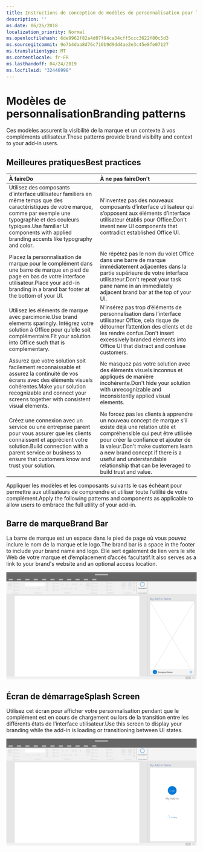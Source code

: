 ```yaml
---
title: Instructions de conception de modèles de personnalisation pour les compléments Office
description: ''
ms.date: 06/26/2018
localization_priority: Normal
ms.openlocfilehash: 6de9962f82a4d07f94ca34cff5ccc3622f80c5d3
ms.sourcegitcommit: 9e7b4daa8d76c710b9d9dd4ae2e3c45e8fe07127
ms.translationtype: MT
ms.contentlocale: fr-FR
ms.lasthandoff: 04/24/2019
ms.locfileid: "32446998"
---
```

# <a name="branding-patterns"></a><span data-ttu-id="9fccd-102">Modèles de personnalisation</span><span class="sxs-lookup"><span data-stu-id="9fccd-102">Branding patterns</span></span>

<span data-ttu-id="9fccd-103">Ces modèles assurent la visibilité de la marque et un contexte à vos compléments utilisateur.</span><span class="sxs-lookup"><span data-stu-id="9fccd-103">These patterns provide brand visibilty and context to your add-in users.</span></span> 

## <a name="best-practices"></a><span data-ttu-id="9fccd-104">Meilleures pratiques</span><span class="sxs-lookup"><span data-stu-id="9fccd-104">Best practices</span></span>

|<span data-ttu-id="9fccd-105">À faire</span><span class="sxs-lookup"><span data-stu-id="9fccd-105">Do</span></span> |<span data-ttu-id="9fccd-106">À ne pas faire</span><span class="sxs-lookup"><span data-stu-id="9fccd-106">Don't</span></span>|
|:---- |:----|
| <span data-ttu-id="9fccd-107">Utilisez des composants d’interface utilisateur familiers en même temps que des caractéristiques de votre marque, comme par exemple une typographie et des couleurs typiques.</span><span class="sxs-lookup"><span data-stu-id="9fccd-107">Use familiar UI components with applied branding accents like typography and color.</span></span> | <span data-ttu-id="9fccd-108">N’inventez pas des nouveaux composants d’interface utilisateur qui s’opposent aux éléments d’interface utilisateur établis pour Office.</span><span class="sxs-lookup"><span data-stu-id="9fccd-108">Don't invent new UI components that contradict established Office UI.</span></span> | 
| <span data-ttu-id="9fccd-109">Placez la personnalisation de marque pour le complément dans une barre de marque en pied de page en bas de votre interface utilisateur.</span><span class="sxs-lookup"><span data-stu-id="9fccd-109">Place your add-in branding in a brand bar footer at the bottom of your UI.</span></span> | <span data-ttu-id="9fccd-110">Ne répétez pas le nom du volet Office dans une barre de marque immédiatement adjacentes dans la partie supérieure de votre interface utilisateur.</span><span class="sxs-lookup"><span data-stu-id="9fccd-110">Don't repeat your task pane name in an immediately adjacent brand bar at the top of your UI.</span></span> |
| <span data-ttu-id="9fccd-111">Utilisez les éléments de marque avec parcimonie.</span><span class="sxs-lookup"><span data-stu-id="9fccd-111">Use brand elements sparingly.</span></span> <span data-ttu-id="9fccd-112">Intégrez votre solution à Office pour qu’elle soit complémentaire.</span><span class="sxs-lookup"><span data-stu-id="9fccd-112">Fit your solution into Office such that is complementary.</span></span> | <span data-ttu-id="9fccd-113">N’insérez pas trop d’éléments de personnalisation dans l’interface utilisateur Office, cela risque de détourner l’attention des clients et de les rendre confus.</span><span class="sxs-lookup"><span data-stu-id="9fccd-113">Don't insert excessively branded elements into Office UI that distract and confuse customers.</span></span> |
| <span data-ttu-id="9fccd-114">Assurez que votre solution soit facilement reconnaissable et assurez la continuité de vos écrans avec des éléments visuels cohérentes.</span><span class="sxs-lookup"><span data-stu-id="9fccd-114">Make your solution recognizable and connect your screens together with consistent visual elements.</span></span> | <span data-ttu-id="9fccd-115">Ne masquez pas votre solution avec des éléments visuels inconnus et appliqués de manière incohérente.</span><span class="sxs-lookup"><span data-stu-id="9fccd-115">Don't hide your solution with unrecognizable and inconsistently applied visual elements.</span></span> |
| <span data-ttu-id="9fccd-116">Créez une connexion avec un service ou une entreprise parent pour vous assurer que les clients connaissent et apprécient votre solution.</span><span class="sxs-lookup"><span data-stu-id="9fccd-116">Build connection with a parent service or business to ensure that customers know and trust your solution.</span></span> | <span data-ttu-id="9fccd-117">Ne forcez pas les clients à apprendre un nouveau concept de marque s’il existe déjà une relation utile et compréhensible qui peut être utilisée pour créer la confiance et ajouter de la valeur.</span><span class="sxs-lookup"><span data-stu-id="9fccd-117">Don't make customers learn a new brand concept if there is a useful and understandable relationship that can be leveraged to build trust and value.</span></span> |


<span data-ttu-id="9fccd-118">Appliquer les modèles et les composants suivants le cas échéant pour permettre aux utilisateurs de comprendre et utiliser toute l’utilité de votre complément.</span><span class="sxs-lookup"><span data-stu-id="9fccd-118">Apply the following patterns and components as applicable to allow users to embrace the full utility of your add-in.</span></span>


## <a name="brand-bar"></a><span data-ttu-id="9fccd-119">Barre de marque</span><span class="sxs-lookup"><span data-stu-id="9fccd-119">Brand Bar</span></span>

<span data-ttu-id="9fccd-120">La barre de marque est un espace dans le pied de page où vous pouvez inclure le nom de la marque et le logo.</span><span class="sxs-lookup"><span data-stu-id="9fccd-120">The brand bar is a space in the footer to include your brand name and logo.</span></span> <span data-ttu-id="9fccd-121">Elle sert également de lien vers le site Web de votre marque et d’emplacement d’accès facultatif.</span><span class="sxs-lookup"><span data-stu-id="9fccd-121">It also serves as a link to your brand's website and an optional access location.</span></span>

![Barre de marque - spécifications pour le volet Office du bureau](../images/add-in-brand-bar.png)

## <a name="splash-screen"></a><span data-ttu-id="9fccd-123">Écran de démarrage</span><span class="sxs-lookup"><span data-stu-id="9fccd-123">Splash Screen</span></span>

<span data-ttu-id="9fccd-124">Utilisez cet écran pour afficher votre personnalisation pendant que le complément est en cours de chargement ou lors de la transition entre les différents états de l’interface utilisateur.</span><span class="sxs-lookup"><span data-stu-id="9fccd-124">Use this screen to display your branding while the add-in is loading or transitioning between UI states.</span></span>

![Écran de démarrage de la marque - spécifications pour le volet Office du bureau](../images/add-in-splash-screen.png)
